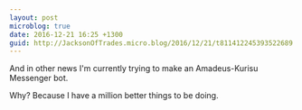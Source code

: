 ```yaml
---
layout: post
microblog: true
date: 2016-12-21 16:25 +1300
guid: http://JacksonOfTrades.micro.blog/2016/12/21/t811412245393522689.html
---
```

And in other news I'm currently trying to make an Amadeus-Kurisu Messenger bot.

Why? Because I have a million better things to be doing.
